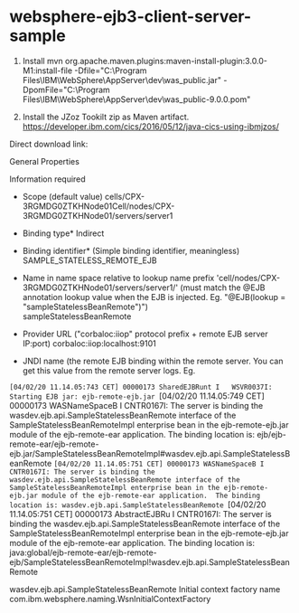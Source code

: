 # websphere-ejb3-client-server-sample
1) Install 
mvn org.apache.maven.plugins:maven-install-plugin:3.0.0-M1:install-file -Dfile="C:\Program Files\IBM\WebSphere\AppServer\dev\was_public.jar" -DpomFile="C:\Program Files\IBM\WebSphere\AppServer\dev\was_public-9.0.0.pom"

2) Install the JZoz Tookilt zip as Maven artifact.
https://developer.ibm.com/cics/2016/05/12/java-cics-using-ibmjzos/

Direct download link:


General Properties

 Information required 
- Scope (default value) 
cells/CPX-3RGMDG0ZTKHNode01Cell/nodes/CPX-3RGMDG0ZTKHNode01/servers/server1 

- Binding type*
Indirect 

- Binding identifier* (Simple binding identifier, meaningless) 
SAMPLE_STATELESS_REMOTE_EJB

- Name in name space relative to lookup name prefix 'cell/nodes/CPX-3RGMDG0ZTKHNode01/servers/server1/' (must match the @EJB annotation lookup value when the EJB is injected. Eg. "@EJB(lookup = "sampleStatelessBeanRemote")")  
sampleStatelessBeanRemote
 
- Provider URL ("corbaloc:iiop" protocol prefix + remote EJB server IP:port)
corbaloc:iiop:localhost:9101

- JNDI name (the remote EJB binding within the remote server. You can get this value from the remote server logs. Eg.

``[04/02/20 11.14.05:743 CET] 00000173 SharedEJBRunt I   WSVR0037I: Starting EJB jar: ejb-remote-ejb.jar
``[04/02/20 11.14.05:749 CET] 00000173 WASNameSpaceB I   CNTR0167I: The server is binding the wasdev.ejb.api.SampleStatelessBeanRemote interface of the SampleStatelessBeanRemoteImpl enterprise bean in the ejb-remote-ejb.jar module of the ejb-remote-ear application.  The binding location is: ejb/ejb-remote-ear/ejb-remote-ejb.jar/SampleStatelessBeanRemoteImpl#wasdev.ejb.api.SampleStatelessBeanRemote
``[04/02/20 11.14.05:751 CET] 00000173 WASNameSpaceB I   CNTR0167I: The server is binding the wasdev.ejb.api.SampleStatelessBeanRemote interface of the SampleStatelessBeanRemoteImpl enterprise bean in the ejb-remote-ejb.jar module of the ejb-remote-ear application.  The binding location is: wasdev.ejb.api.SampleStatelessBeanRemote
``[04/02/20 11.14.05:751 CET] 00000173 AbstractEJBRu I   CNTR0167I: The server is binding the wasdev.ejb.api.SampleStatelessBeanRemote interface of the SampleStatelessBeanRemoteImpl enterprise bean in the ejb-remote-ejb.jar module of the ejb-remote-ear application.  The binding location is: java:global/ejb-remote-ear/ejb-remote-ejb/SampleStatelessBeanRemoteImpl!wasdev.ejb.api.SampleStatelessBeanRemote


wasdev.ejb.api.SampleStatelessBeanRemote
Initial context factory name 
com.ibm.websphere.naming.WsnInitialContextFactory

